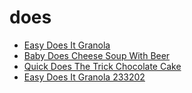 # does

 * [Easy Does It Granola](../../index/e/easy-does-it-granola-233202.json)
 * [Baby Does Cheese Soup With Beer](../../index/b/baby-does-cheese-soup-with-beer.json)
 * [Quick Does The Trick Chocolate Cake](../../index/q/quick-does-the-trick-chocolate-cake.json)
 * [Easy Does It Granola 233202](../../index/e/easy-does-it-granola-233202.json)

